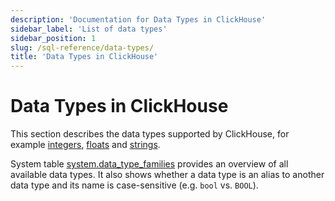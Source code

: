```yaml
---
description: 'Documentation for Data Types in ClickHouse'
sidebar_label: 'List of data types'
sidebar_position: 1
slug: /sql-reference/data-types/
title: 'Data Types in ClickHouse'
---
```


# Data Types in ClickHouse

This section describes the data types supported by ClickHouse, for example [integers](int-uint.md), [floats](float.md) and [strings](string.md).

System table [system.data_type_families](/operations/system-tables/data_type_families) provides an
overview of all available data types.
It also shows whether a data type is an alias to another data type and its name is case-sensitive (e.g. `bool` vs. `BOOL`).
